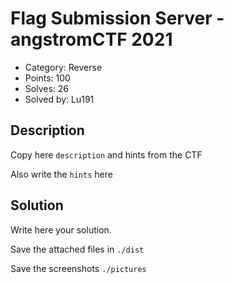 # Flag Submission Server - angstromCTF 2021

- Category: Reverse
- Points: 100
- Solves: 26
- Solved by: Lu191

## Description

Copy here `description` and hints from the CTF

Also write the `hints` here

## Solution

Write here your solution.

Save the attached files in `./dist`

Save the screenshots `./pictures`
